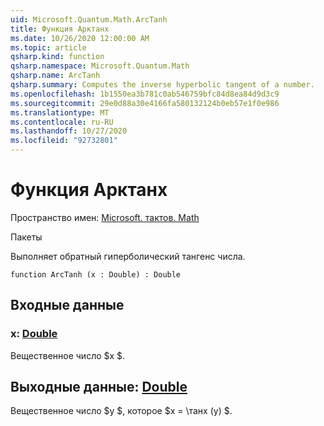 ```yaml
---
uid: Microsoft.Quantum.Math.ArcTanh
title: Функция Арктанх
ms.date: 10/26/2020 12:00:00 AM
ms.topic: article
qsharp.kind: function
qsharp.namespace: Microsoft.Quantum.Math
qsharp.name: ArcTanh
qsharp.summary: Computes the inverse hyperbolic tangent of a number.
ms.openlocfilehash: 1b1550ea3b781c0ab546759bfc84d8ea84d9d3c9
ms.sourcegitcommit: 29e0d88a30e4166fa580132124b0eb57e1f0e986
ms.translationtype: MT
ms.contentlocale: ru-RU
ms.lasthandoff: 10/27/2020
ms.locfileid: "92732801"
---
```

# <a name="arctanh-function"></a>Функция Арктанх

Пространство имен: [Microsoft. тактов. Math](xref:Microsoft.Quantum.Math)

Пакеты [](https://nuget.org/packages/)


Выполняет обратный гиперболический тангенс числа.

```qsharp
function ArcTanh (x : Double) : Double
```


## <a name="input"></a>Входные данные

### <a name="x--double"></a>x: [Double](xref:microsoft.quantum.lang-ref.double)

Вещественное число $x $.



## <a name="output--double"></a>Выходные данные: [Double](xref:microsoft.quantum.lang-ref.double)

Вещественное число $y $, которое $x = \танх (y) $.